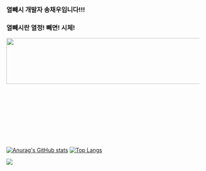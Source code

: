 ### 열빼시 개발자 송채우입니다!!! 
### 열빼시란 열정! 빼면! 시체!

<a href="https://github.com/devxb/gitanimals">
  <img src="https://render.gitanimals.org/lines/{IBORY-PURPLE}?pet-id=721004962946715311" width="1500" height="120"/>
</a>
<div style="height:150px;"></div>

[![Anurag's GitHub stats](https://github-readme-stats.vercel.app/api?username=IBORY-PURPLE)](https://github.com/anuraghazra/github-readme-stats)
[![Top Langs](https://github-readme-stats.vercel.app/api/top-langs/?username=IBORY-PURPLE&layout=donut)](https://github.com/anuraghazra/github-readme-stats)

<!--
**IBORY-PURPLE/IBORY-PURPLE** is a ✨ _special_ ✨ repository because its `README.md` (this file) appears on your GitHub profile.

Here are some ideas to get you started:

- 🔭 I’m currently working on ...
- 🌱 I’m currently learning ...
- 👯 I’m looking to collaborate on ...
- 🤔 I’m looking for help with ...
- 💬 Ask me about ...
- 📫 How to reach me: ...
- 😄 Pronouns: ...
- ⚡ Fun fact: ...
-->
<a href="" target="_blank"><img src="https://img.shields.io/badge/Python-3776AB?style=flat-square&logo=Python&logoColor=white"/></a>
